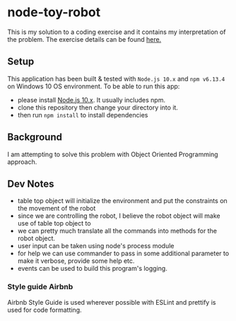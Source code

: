 # node-toy-robot

This is my solution to a coding exercise and it contains my interpretation of the problem. The exercise details can be found [here.](./node-toy-robot.md)

## Setup
This application has been built & tested with `Node.js 10.x` and `npm v6.13.4` on Windows 10 OS environment. To be able to run this app:
  - please install [Node.js 10.x](https://nodejs.org/en/download/releases/). It usually includes npm.
  - clone this repository then change your directory into it.
  - then run `npm install` to install dependencies

## Background
I am attempting to solve this problem with Object Oriented Programming approach. 


## Dev Notes
- table top object will initialize the environment and put the constraints on the movement of the robot
- since we are controlling the robot, I believe the robot object will make use of table top object to 
- we can pretty much translate all the commands into methods for the robot object.
- user input can be taken using node's process module
- for help we can use commander to pass in some additional parameter to make it verbose, provide some help etc.
- events can be used to build this program's logging.

### Style guide Airbnb
Airbnb Style Guide is used wherever possible with ESLint and prettify is used for code formatting.

